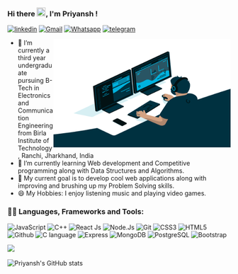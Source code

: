 ### Hi there <img src="https://camo.githubusercontent.com/e8e7b06ecf583bc040eb60e44eb5b8e0ecc5421320a92929ce21522dbc34c891/68747470733a2f2f6d656469612e67697068792e636f6d2f6d656469612f6876524a434c467a6361737252346961377a2f67697068792e676966" width="20" height="20" >, I'm Priyansh ! 

<!-- ![](https://komarev.com/ghpvc/?username=Kpriyansh&style=flat-square) -->
<a  href="https://www.linkedin.com/in/priyansh-kumar-2027281a7" target="_blank"><img title = "linkedin" src="https://img.shields.io/badge/LinkedIn-0077B5?style=for-the-badge&logo=linkedin&logoColor=white"></a> <a href="mailto:kumarpriyanshcr7@gmail.com" target="_blank"><img title="Gmail" src="https://img.shields.io/badge/Gmail-D14836?style=for-the-badge&logo=gmail&logoColor=white"></a> <a href="" target="_blank"><img title="Whatsapp" src="https://img.shields.io/badge/WhatsApp-25D366?style=for-the-badge&logo=whatsapp&logoColor=white"></a> <a href="" target="_blank"><img title="telegram" src="https://img.shields.io/badge/Telegram-2CA5E0?style=for-the-badge&logo=telegram&logoColor=white"></a>

<img src="https://raw.githubusercontent.com/Kpriyansh/Kpriyansh/main/code.gif" align="right" margin-top="50" width="400" height="245" style="max-width:100%; padding-top:20;">

* 🔭 I’m currently a third year undergraduate pursuing B-Tech in Electronics and Communication Engineering from Birla Institute of Technology, Ranchi, Jharkhand, India
* 🌱 I’m currently learning Web development and Competitive programming along with Data Structures and Algorithms.
* 🎯 My current goal is to develop cool web applications along with improving and brushing up my Problem Solving skills. 
* 😄 My Hobbies: I enjoy listening music and playing video games.


### 👩‍💻 Languages, Frameworks and Tools:

<img title="JavaScript" src="https://img.shields.io/badge/JavaScript-F7DF1E?style=for-the-badge&logo=javascript&logoColor=black"> <img title="C++" 
src="https://img.shields.io/badge/C%2B%2B-00599C?style=for-the-badge&logo=c%2B%2B&logoColor=white"> <img title="React Js" src="https://img.shields.io/badge/React-20232A?style=for-the-badge&logo=react&logoColor=61DAFB"> <img title="Node.Js" src="https://img.shields.io/badge/Node.js-43853D?style=for-the-badge&logo=node.js&logoColor=white"> <img title="Git" src="https://img.shields.io/badge/Git-F05033?style=for-the-badge&logo=Git&logoColor=white"> <img title="CSS3" src="https://img.shields.io/badge/CSS3-1572B6?style=for-the-badge&logo=css3&logoColor=white" >  <img title="HTML5" src="https://img.shields.io/badge/HTML5-E34F26?style=for-the-badge&logo=html5&logoColor=white"> <img title="Github" src="https://img.shields.io/badge/GitHub-100000?style=for-the-badge&logo=github&logoColor=white"> <img title="C language" src="https://img.shields.io/badge/C-00599C?style=for-the-badge&logo=c&logoColor=white"> <img title="Express" src="https://img.shields.io/badge/Express.js-000000?style=for-the-badge&logo=express&logoColor=white"> <img title="MongoDB" src="https://img.shields.io/badge/MongoDB-4EA94B?style=for-the-badge&logo=mongodb&logoColor=white"> <img title="PostgreSQL" src="https://img.shields.io/badge/PostgreSQL-316192?style=for-the-badge&logo=postgresql&logoColor=white"> <img title = "Bootstrap" src="https://img.shields.io/badge/Bootstrap-563D7C?style=for-the-badge&logo=bootstrap&logoColor=white">

![](https://komarev.com/ghpvc/?username=Kpriyansh)

![Priyansh's GitHub stats](https://github-readme-stats.vercel.app/api?username=Kpriyansh&show_icons=true&theme=dark)





